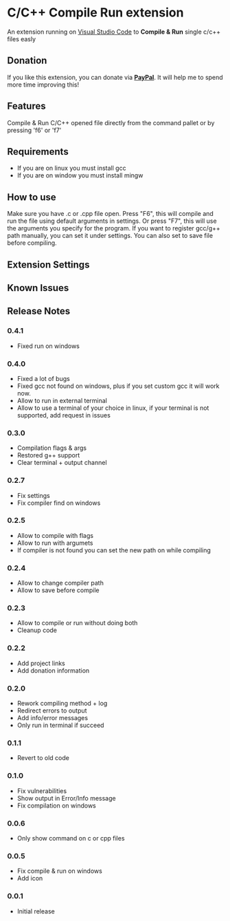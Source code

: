 # C/C++ Compile Run extension

An extension running on [Visual Studio Code](https://code.visualstudio.com) to **Compile & Run** single c/c++ files easly

## Donation

If you like this extension, you can donate via **[PayPal](https://www.paypal.me/danielpinto8zz6)**. It will help me to spend more time improving this!

## Features

Compile & Run C/C++ opened file directly from the command pallet or by pressing 'f6' or 'f7'

## Requirements

* If you are on linux you must install gcc
* If you are on window you must install mingw

## How to use
Make sure you have .c or .cpp file open.
Press "F6", this will compile and run the file using default arguments in settings.
Or press "F7", this will use the arguments you specify for the program.
If you want to register gcc/g++ path manually, you can set it under settings.
You can also set to save file before compiling.

## Extension Settings

## Known Issues

## Release Notes

### 0.4.1
- Fixed run on windows

### 0.4.0
- Fixed a lot of bugs
- Fixed gcc not found on windows, plus if you set custom gcc it will work now.
- Allow to run in external terminal
- Allow to use a terminal of your choice in linux, if your terminal is not supported, add request in issues

### 0.3.0
- Compilation flags & args 
- Restored g++ support
- Clear terminal + output channel

### 0.2.7
- Fix settings
- Fix compiler find on windows

### 0.2.5
- Allow to compile with flags
- Allow to run with argumets
- If compiler is not found you can set the new path on while compiling

### 0.2.4
- Allow to change compiler path
- Allow to save before compile

### 0.2.3
- Allow to compile or run without doing both
- Cleanup code

### 0.2.2
- Add project links
- Add donation information

### 0.2.0
- Rework compiling method + log
- Redirect errors to output
- Add info/error messages
- Only run in terminal if succeed

### 0.1.1
- Revert to old code

### 0.1.0
- Fix vulnerabilities
- Show output in Error/Info message
- Fix compilation on windows

### 0.0.6
- Only show command on c or cpp files

### 0.0.5
- Fix compile & run on windows
- Add icon

### 0.0.1

- Initial release
